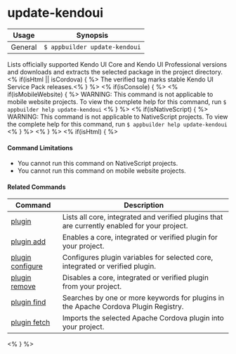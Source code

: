 update-kendoui
==========

Usage | Synopsis
------|-------
General | `$ appbuilder update-kendoui`

Lists officially supported Kendo UI Core and Kendo UI Professional versions and downloads and extracts the selected package in the project directory.<% if(isHtml || isCordova) { %> The verified tag marks stable Kendo UI Service Pack releases.<% } %> 
<% if(isConsole) { %>
<% if(isMobileWebsite) { %>
WARNING: This command is not applicable to mobile website projects. To view the complete help for this command, run `$ appbuilder help update-kendoui`
<% } %>
<% if(isNativeScript) { %>
WARNING: This command is not applicable to NativeScript projects. To view the complete help for this command, run `$ appbuilder help update-kendoui`
<% } %>
<% } %>
<% if(isHtml) { %> 
#### Command Limitations

* You cannot run this command on NativeScript projects.
* You cannot run this command on mobile website projects.

#### Related Commands

Command | Description
----------|----------
[plugin](plugin.html) | Lists all core, integrated and verified plugins that are currently enabled for your project.
[plugin add](plugin-add.html) | Enables a core, integrated or verified plugin for your project.
[plugin configure](plugin-configure.html) | Configures plugin variables for selected core, integrated or verified plugin.
[plugin remove](plugin-remove.html) | Disables a core, integrated or verified plugin from your project.
[plugin find](plugin-find.html) | Searches by one or more keywords for plugins in the Apache Cordova Plugin Registry.
[plugin fetch](plugin-fetch.html) | Imports the selected Apache Cordova plugin into your project.
<% } %>
